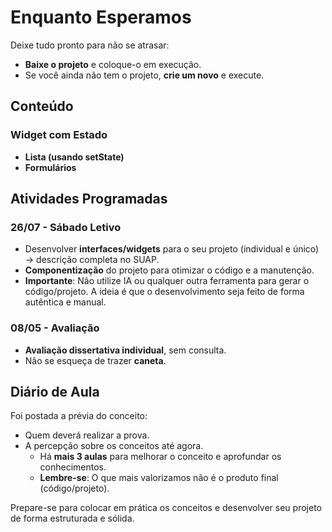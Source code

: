 # Enquanto Esperamos
Deixe tudo pronto para não se atrasar:  
- **Baixe o projeto** e coloque-o em execução.  
- Se você ainda não tem o projeto, **crie um novo** e execute.  

## Conteúdo

### Widget com Estado
- **Lista (usando setState)**
- **Formulários**

## Atividades Programadas

### 26/07 - Sábado Letivo
- Desenvolver **interfaces/widgets** para o seu projeto (individual e único) →  descrição completa no SUAP.  
- **Componentização** do projeto para otimizar o código e a manutenção.  
- **Importante**: Não utilize IA ou qualquer outra ferramenta para gerar o código/projeto. A ideia é que o desenvolvimento seja feito de forma autêntica e manual.  

### 08/05 - Avaliação
- **Avaliação dissertativa individual**, sem consulta.  
- Não se esqueça de trazer **caneta**.  

## Diário de Aula
Foi postada a prévia do conceito:  
- Quem deverá realizar a prova.  
- A percepção sobre os conceitos até agora.  
  - Há **mais 3 aulas** para melhorar o conceito e aprofundar os conhecimentos.  
  - **Lembre-se**: O que mais valorizamos não é o produto final (código/projeto).  

Prepare-se para colocar em prática os conceitos e desenvolver seu projeto de forma estruturada e sólida.
